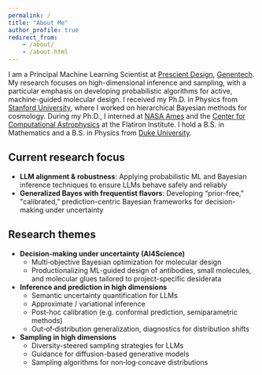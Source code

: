 ```yaml
---
permalink: /
title: "About Me"
author_profile: true
redirect_from:
    - /about/
    - /about.html
---
```


I am a Principal Machine Learning Scientist at [Prescient Design](https://www.gene.com/scientists/our-scientists/prescient-design), [Genentech](https://www.gene.com/scientists/our-scientists/ji-won-park). My research focuses on high-dimensional inference and sampling, with a particular emphasis on developing probabilistic algorithms for active, machine-guided molecular design. I received my Ph.D. in Physics from [Stanford University](https://kipac.stanford.edu/people/ji-won-park), where I worked on hierarchical Bayesian methods for cosmology. During my Ph.D., I interned at [NASA Ames](https://www.nasa.gov/ames/) and the [Center for Computational Astrophysics](https://www.simonsfoundation.org/flatiron/center-for-computational-astrophysics/) at the Flatiron Institute. I hold a B.S. in Mathematics and a B.S. in Physics from [Duke University](https://duke.edu/).

## Current research focus
* **LLM alignment & robustness**: Applying probabilistic ML and Bayesian inference techniques to ensure LLMs behave safely and reliably
* **Generalized Bayes with frequentist flavors**: Developing “prior-free,” "calibrated," prediction-centric Bayesian frameworks for decision-making under uncertainty

## Research themes
* **Decision-making under uncertainty (AI4Science)**
    * Multi‑objective Bayesian optimization for molecular design
    * Productionalizing ML-guided design of antibodies, small molecules, and molecular glues tailored to project-specific desiderata
* **Inference and prediction in high dimensions**
    * Semantic uncertainty quantification for LLMs
    * Approximate / variational inference
    * Post-hoc calibration (e.g. conformal prediction, semiparametric methods)
    * Out‑of‑distribution generalization, diagnostics for distribution shifts
* **Sampling in high dimensions**
    * Diversity-steered sampling strategies for LLMs
    * Guidance for diffusion-based generative models
    * Sampling algorithms for non‑log‑concave distributions


